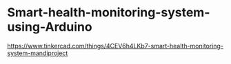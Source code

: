 # Smart-health-monitoring-system-using-Arduino
https://www.tinkercad.com/things/4CEV6h4LKb7-smart-health-monitoring-system-mandiproject
